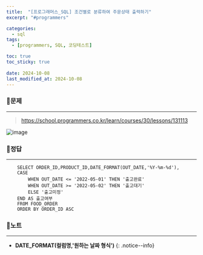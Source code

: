 ```yaml
---
title:  "[프로그래머스_SQL] 조건별로 분류하여 주문상태 출력하기"
excerpt: "#programmers"

categories:
  - sql
tags:
  - [programmers, SQL, 코딩테스트]

toc: true
toc_sticky: true
 
date: 2024-10-08
last_modified_at: 2024-10-08
---
```


### 📜문제
-----
> <https://school.programmers.co.kr/learn/courses/30/lessons/131113>

![image](https://github.com/user-attachments/assets/ff4cf183-975a-458e-90a6-b520a46d0c60)
    
    
### 📜정답
-----
```
    SELECT ORDER_ID,PRODUCT_ID,DATE_FORMAT(OUT_DATE,'%Y-%m-%d'),
    CASE
        WHEN OUT_DATE <= '2022-05-01' THEN '출고완료'
        WHEN OUT_DATE >= '2022-05-02' THEN '출고대기'
        ELSE '출고미정'
    END AS 출고여부
    FROM FOOD_ORDER 
    ORDER BY ORDER_ID ASC
```
  
    
### 📜노트
-----
* **DATE_FORMAT(컬럼명,'원하는 날짜 형식')**
{: .notice--info} 


